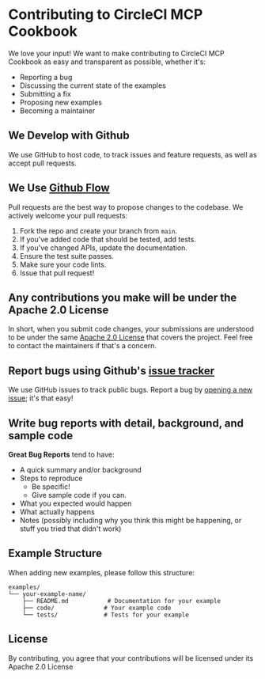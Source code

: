 # Contributing to CircleCI MCP Cookbook

We love your input! We want to make contributing to CircleCI MCP Cookbook as easy and transparent as possible, whether it's:

- Reporting a bug
- Discussing the current state of the examples
- Submitting a fix
- Proposing new examples
- Becoming a maintainer

## We Develop with Github

We use GitHub to host code, to track issues and feature requests, as well as accept pull requests.

## We Use [Github Flow](https://guides.github.com/introduction/flow/index.html)

Pull requests are the best way to propose changes to the codebase. We actively welcome your pull requests:

1. Fork the repo and create your branch from `main`.
2. If you've added code that should be tested, add tests.
3. If you've changed APIs, update the documentation.
4. Ensure the test suite passes.
5. Make sure your code lints.
6. Issue that pull request!

## Any contributions you make will be under the Apache 2.0 License

In short, when you submit code changes, your submissions are understood to be under the same [Apache 2.0 License](https://choosealicense.com/licenses/apache-2.0/) that covers the project. Feel free to contact the maintainers if that's a concern.

## Report bugs using Github's [issue tracker](https://github.com/circleci-public/mcp-server-circleci-cookbook/issues)

We use GitHub issues to track public bugs. Report a bug by [opening a new issue](https://github.com/circleci-public/mcp-server-circleci-cookbook/issues/new); it's that easy!

## Write bug reports with detail, background, and sample code

**Great Bug Reports** tend to have:

- A quick summary and/or background
- Steps to reproduce
  - Be specific!
  - Give sample code if you can.
- What you expected would happen
- What actually happens
- Notes (possibly including why you think this might be happening, or stuff you tried that didn't work)

## Example Structure

When adding new examples, please follow this structure:

```
examples/
└── your-example-name/
    ├── README.md           # Documentation for your example
    ├── code/              # Your example code
    └── tests/             # Tests for your example
```

## License

By contributing, you agree that your contributions will be licensed under its Apache 2.0 License
